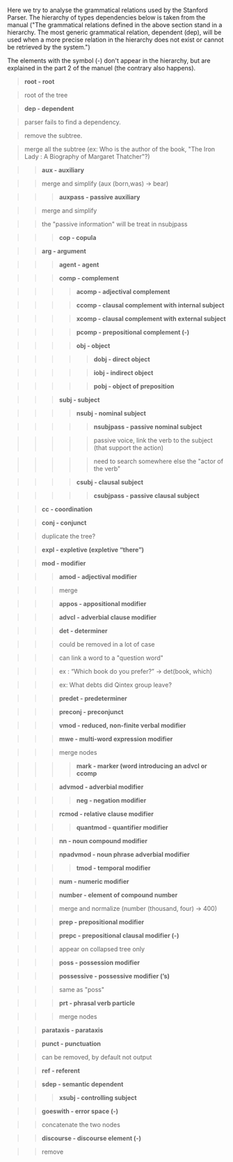 Here we try to analyse the grammatical relations used by the Stanford Parser. The hierarchy of types dependencies below is taken from the manual ("The grammatical relations defined in the above section stand in a hierarchy. The most generic grammatical relation, dependent (dep), will be used when a more precise relation in the hierarchy does not exist or cannot be retrieved by the system.")

The elements with the symbol (-) don't appear in the hierarchy, but are explained in the part 2 of the manuel (the contrary also happens). 

> **root - root**

> root of the tree

> **dep - dependent**

> parser fails to find a dependency.

> remove the subtree.

> merge all the subtree (ex:  Who is the author of the book, "The Iron Lady : A Biography of Margaret Thatcher"?)

>> **aux - auxiliary**

>> merge and simplify (aux (born,was) -> bear) 

>>> **auxpass - passive auxiliary**

>> merge and simplify

>> the "passive information" will be treat in nsubjpass

>>> **cop - copula**

>> **arg - argument**

>>> **agent - agent**

>>> **comp - complement**

>>>> **acomp - adjectival complement**

>>>> **ccomp - clausal complement with internal subject**

>>>> **xcomp - clausal complement with external subject**

>>>> **pcomp - prepositional complement (-)**

>>>> **obj - object**

>>>>> **dobj - direct object**

>>>>> **iobj - indirect object**

>>>>> **pobj - object of preposition**

>>> **subj - subject**

>>>> **nsubj - nominal subject**

>>>>> **nsubjpass - passive nominal subject**

>>>>> passive voice, link the verb to the subject (that support the action)

>>>>> need to search somewhere else the "actor of the verb"

>>>> **csubj - clausal subject**

>>>>> **csubjpass - passive clausal subject**

>> **cc - coordination**

>> **conj - conjunct**

>> duplicate the tree?

>> **expl - expletive (expletive “there”)**

>> **mod - modifier**

>>> **amod - adjectival modifier**

>>> merge

>>> **appos - appositional modifier**

>>> **advcl - adverbial clause modifier**

>>> **det - determiner**

>>> could be removed in a lot of case

>>> can link a word to a "question word"

>>> ex : “Which book do you prefer?” -> det(book, which)

>>> ex: What debts did Qintex group leave?

>>> **predet - predeterminer**

>>> **preconj - preconjunct**

>>> **vmod - reduced, non-finite verbal modifier**

>>> **mwe - multi-word expression modifier**

>>> merge nodes

>>>> **mark - marker (word introducing an advcl or ccomp**

>>> **advmod - adverbial modifier**

>>>> **neg - negation modifier**

>>> **rcmod - relative clause modifier**

>>>> **quantmod - quantifier modifier**

>>> **nn - noun compound modifier**

>>> **npadvmod - noun phrase adverbial modifier**

>>>> **tmod - temporal modifier**

>>> **num - numeric modifier**

>>> **number - element of compound number**

>>> merge and normalize (number (thousand, four) -> 400)

>>> **prep - prepositional modifier**

>>> **prepc - prepositional clausal modifier (-)**

>>> appear on collapsed tree only

>>> **poss - possession modifier**

>>> **possessive - possessive modifier (’s)**

>>> same as "poss"

>>> **prt - phrasal verb particle**

>>> merge nodes

>> **parataxis - parataxis**

>> **punct - punctuation**

>> can be removed, by default not output

>> **ref - referent**

>> **sdep - semantic dependent**

>>> **xsubj - controlling subject**

>> **goeswith - error space (-)**

>> concatenate the two nodes

>> **discourse - discourse element (-)**

>> remove










